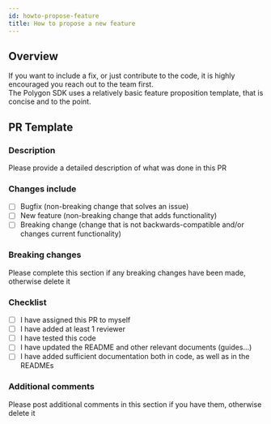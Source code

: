 ```yaml
---
id: howto-propose-feature
title: How to propose a new feature
---
```


## Overview

If you want to include a fix, or just contribute to the code, it is highly encouraged you reach out to the team first. <br/>
The Polygon SDK uses a relatively basic feature proposition template, that is concise and to the point.

## PR Template

### Description

Please provide a detailed description of what was done in this PR

### Changes include

- [ ] Bugfix (non-breaking change that solves an issue)
- [ ] New feature (non-breaking change that adds functionality)
- [ ] Breaking change (change that is not backwards-compatible and/or changes current functionality)

### Breaking changes

Please complete this section if any breaking changes have been made, otherwise delete it

### Checklist

- [ ] I have assigned this PR to myself
- [ ] I have added at least 1 reviewer
- [ ] I have tested this code
- [ ] I have updated the README and other relevant documents (guides...)
- [ ] I have added sufficient documentation both in code, as well as in the READMEs

### Additional comments

Please post additional comments in this section if you have them, otherwise delete it